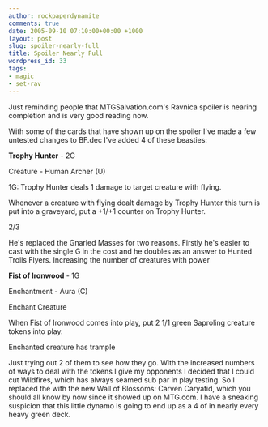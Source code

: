 ```yaml
---
author: rockpaperdynamite
comments: true
date: 2005-09-10 07:10:00+00:00 +1000
layout: post
slug: spoiler-nearly-full
title: Spoiler Nearly Full
wordpress_id: 33
tags:
- magic
- set-rav
---
```


Just reminding people that MTGSalvation.com's Ravnica spoiler is nearing completion and is very good reading now.




With some of the cards that have shown up on the spoiler I've made a few untested changes to BF.dec I've added 4 of these beasties:




**Trophy Hunter** - 2G  

Creature - Human Archer (U)  

1G: Trophy Hunter deals 1 damage to target creature with flying.  

Whenever a creature with flying dealt damage by Trophy Hunter this turn is put into a graveyard, put a +1/+1 counter on Trophy Hunter.  

2/3




He's replaced the Gnarled Masses for two reasons. Firstly he's easier to cast with the single G in the cost and he doubles as an answer to Hunted Trolls Flyers. Increasing the number of creatures with power




**Fist of Ironwood** - 1G  

Enchantment - Aura (C)  

Enchant Creature  

When Fist of Ironwood comes into play, put 2 1/1 green Saproling creature tokens into play.  

Enchanted creature has trample




Just trying out 2 of them to see how they go. With the increased numbers of ways to deal with the tokens I give my opponents I decided that I could cut Wildfires, which has always seamed sub par in play testing. So I replaced the with the new Wall of Blossoms: Carven Caryatid, which you should all know by now since it showed up on MTG.com. I have a sneaking suspicion that this little dynamo is going to end up as a 4 of in nearly every heavy green deck.




